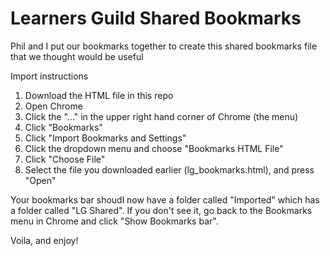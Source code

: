 # Learners Guild Shared Bookmarks
Phil and I put our bookmarks together to create this shared bookmarks file that we thought would be useful

Import instructions
1. Download the HTML file in this repo
2. Open Chrome
3. Click the "..." in the upper right hand corner of Chrome (the menu)
4. Click "Bookmarks"
5. Click "Import Bookmarks and Settings"
6. Click the dropdown menu and choose "Bookmarks HTML File"
7. Click "Choose File"
8. Select the file you downloaded earlier (lg_bookmarks.html), and press "Open"

Your bookmarks bar shoudl now have a folder called "Imported" which has a folder called "LG Shared".  If you don't see it, go back to the Bookmarks menu in Chrome and click "Show Bookmarks bar".

Voila, and enjoy!

